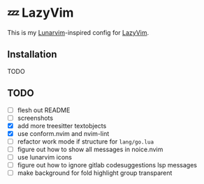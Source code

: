 # 💤 LazyVim

This is my [Lunarvim](https://www.lunarvim.org/)-inspired config for [LazyVim](https://github.com/LazyVim/LazyVim).

## Installation

TODO

## TODO

- [ ] flesh out README
- [ ] screenshots
- [x] add more treesitter textobjects
- [x] use conform.nvim and nvim-lint
- [ ] refactor work mode if structure for `lang/go.lua`
- [ ] figure out how to show all messages in noice.nvim
- [ ] use lunarvim icons
- [ ] figure out how to ignore gitlab codesuggestions lsp messages
- [ ] make background for fold highlight group transparent
